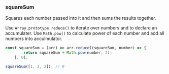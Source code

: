### squareSum

Squares each number passed into it and then sums the results together.

Use `Array.prototype.reduce()` to iterate over numbers and to declare an accumulater.
Use `Math.pow()` to calculate power of each number and add all numbers into acculmulator.

```js
const squareSum = (arr) => arr.reduce((squareSum, number) => {
		return squareSum + Math.pow(number, 2);
	}, 0);
```

```js
squareSum([1, 2, 2]); // 9
```

